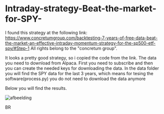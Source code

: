 # Intraday-strategy-Beat-the-market-for-SPY-

I found this strategy at the following link: https://www.concretumgroup.com/backtesting-7-years-of-free-data-beat-the-market-an-effective-intraday-momentum-strategy-for-the-sp500-etf-spy/#Step-1
All rights belong to the "concretum group".

It looks a pretty good strategy, so i copied the code from the link. The data you need to download from Alpaca.
First you need  to subscribe and then you can create the needed keys for downloading the data.
In the data folder you will find the SPY data for the last 3 years, which means for tesing the software(process.py) you do not need to download the data anymore

Below you will find the results.

![afbeelding](https://github.com/user-attachments/assets/53ebdf0b-b8d9-4a8c-873a-cf9bf1126b64)


BR
